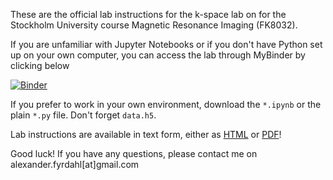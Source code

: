 These are the official lab instructions for the k-space lab on for the Stockholm University course Magnetic Resonance Imaging (FK8032). 

If you are unfamiliar with Jupyter Notebooks or if you don't have Python set up on your own computer, you can access the lab through MyBinder by clicking below

[![Binder](https://mybinder.org/badge_logo.svg)](https://mybinder.org/v2/gh/fyrdahl/kspace-lab/master)

If you prefer to work in your own environment, download the ``*.ipynb`` or the plain ``*.py`` file. Don't forget ``data.h5``.

Lab instructions are available in text form, either as [HTML](https://htmlpreview.github.io/?https://github.com/fyrdahl/kspace-lab/blob/master/kspacelab.html) or [PDF](kspacelab.pdf)!

Good luck! If you have any questions, please contact me on alexander.fyrdahl[at]gmail.com
